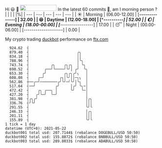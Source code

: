 Hi :smiley: :wave: <img src="https://jojoee.jojoee.com/api/utcnow" width="120" height="20">
In the latest 60 commits :bug:, am I morning person ? 
| | | | |%|
| --- | --- | --- | --- | --- |
| :sunny: | Morning | (06.00-12.00] | [******--------------] | 32.00 |
| :satisfied: | Daytime | (12.00-18.00] | [**********----------] | 52.00 |
| :moon: | Evening | (18.00-00.00] | [***-----------------] | 17.00 |
| :sleeping: | Night | (00.00-06.00] | [--------------------] | 0.00 |

My crypto trading [duckbot](https://github.com/jojoee/duckbot) performance on [ftx.com](https://ftx.com/#a=13144711)
```
  924.62  ┤
  879.40  ┤                      ╭╮
  834.18  ┤                      ││
  788.96  ┤                      │╰╮
  743.74  ┤          ╭╮    ╭╮╭╮  │ ╰╮
  698.52  ┤       ╭──╯╰────╯╰╯│ ╭╯  ╰╮
  653.30  ┤      ╭╯        ╭╮╭╮╭╯╮   │
  608.08  ┤    ╭─╯       ╭╮│╰╯││─╮╮  │
  562.86  ┼──╭─╯────────╭╯╰╯─╯╰╯│╰╮  │
  517.64  ┤──╯         ╭╯     │╭╯ ╰╮─│
  472.42  ┤    ╭╮ ╭──╮ │      ╰╯   ╰─│
  427.20  ┤   ╭╯╰─╯  ╰─╯             │
  381.98  ┤╭╮╭╯                      │╭╮
  336.76  ┤╯╰╯                       │││
  291.55  ┤                          ╰╯╰
  246.33  ┤                          │╭╮
  201.11  ┤                          │││
  155.89  ┤                          ╰╯╰
1 tick = 1 day
datetime (UTC+0): 2021-05-22
duckbot001 total usd: 207.7144$ (rebalance DOGEBULL/USD 50:50)
duckbot002 total usd: 155.8872$ (rebalance BNBBULL/USD 50:50)
duckbot003 total usd: 289.8033$ (rebalance ADABULL/USD 50:50)
```

